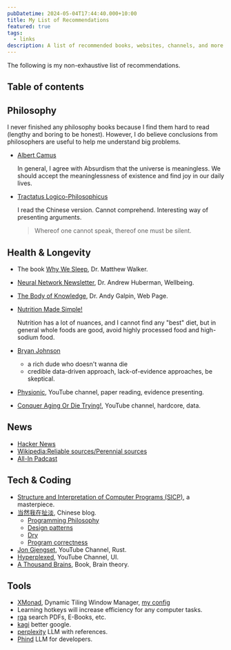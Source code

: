 ```yaml
---
pubDatetime: 2024-05-04T17:44:40.000+10:00
title: My List of Recommendations
featured: true
tags:
  - links
description: A list of recommended books, websites, channels, and more.
---
```


The following is my non-exhaustive list of recommendations.

## Table of contents

## Philosophy

I never finished any philosophy books because I find them hard to read (lengthy and boring to be honest). However, I do believe conclusions from philosophers are useful to help me understand big problems.

- [Albert Camus](https://en.wikipedia.org/wiki/Albert_Camus)

  In general, I agree with Absurdism that the universe is meaningless. We should accept the meaninglessness of existence and find joy in our daily lives.

- [Tractatus Logico-Philosophicus](https://en.wikipedia.org/wiki/Tractatus_Logico-Philosophicus)

  I read the Chinese version. Cannot comprehend. Interesting way of presenting arguments.

  > Whereof one cannot speak, thereof one must be silent.

## Health & Longevity

- The book [Why We Sleep](https://g.co/kgs/bxTRhgG), Dr. Matthew Walker.

- [Neural Network Newsletter](https://www.hubermanlab.com/newsletter), Dr. Andrew Huberman, Wellbeing.

- [The Body of Knowledge](https://www.andygalpin.com/wheretostart), Dr. Andy Galpin, Web Page.

- [Nutrition Made Simple!](https://www.youtube.com/@NutritionMadeSimple)

  Nutrition has a lot of nuances, and I cannot find any "best" diet, but in general whole foods are good, avoid highly processed food and high-sodium food.

- [Bryan Johnson](https://www.bryanjohnson.com/)

  - a rich dude who doesn't wanna die
  - credible data-driven approach, lack-of-evidence approaches, be skeptical.

- [Physionic](https://www.youtube.com/@Physionic), YouTube channel, paper reading, evidence presenting.

- [Conquer Aging Or Die Trying!](https://www.youtube.com/@conqueragingordietrying1797), YouTube channel, hardcore, data.

## News

- [Hacker News](https://news.ycombinator.com/)
- [Wikipedia:Reliable sources/Perennial sources](https://en.wikipedia.org/wiki/Wikipedia:Reliable_sources/Perennial_sources#Sources)
- [All-In Padcast](https://www.allinpodcast.co/)

## Tech & Coding

- [Structure and Interpretation of Computer Programs (SICP)](<https://en.wikipedia.org/wiki/Structure_and_Interpretation_of_Computer_Programs#:~:text=Structure%20and%20Interpretation%20of%20Computer%20Programs%20(SICP)%20is%20a%20computer,Jay%20Sussman%20with%20Julie%20Sussman.>), a masterpiece.
- [当然我在扯淡](https://www.yinwang.org/blog-cn/2015/11/21/programming-philosophy), Chinese blog.
  - [Programming Philosophy](https://www.yinwang.org/blog-cn/2015/11/21/programming-philosophy)
  - [Design patterns](https://www.yinwang.org/blog-cn/2013/03/07/design-patterns)
  - [Dry](https://www.yinwang.org/blog-cn/2015/06/14/dry-principle)
  - [Program correctness](https://www.yinwang.org/blog-cn/2015/07/02/program-correctness)
- [Jon Gjengset](https://www.youtube.com/@jonhoo), YouTube Channel, Rust.
- [Hyperplexed](https://www.youtube.com/@Hyperplexed), YouTube Channel, UI.
- [A Thousand Brains](https://g.co/kgs/39m3VpE), Book, Brain theory.

## Tools

- [XMonad](https://xmonad.org/), Dynamic Tiling Window Manager, [my config](https://github.com/Firerer/dotfile/blob/main/.config/xmonad/xmonad.hs)
- Learning hotkeys will increase efficiency for any computer tasks.
- [rga](https://github.com/phiresky/ripgrep-all) search PDFs, E-Books, etc.
- [kagi](https://kagi.com) better google.
- [perplexity](https://www.perplexity.ai/) LLM with references.
- [Phind](https://www.phind.com/about) LLM for developers.
